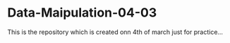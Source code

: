 # Data-Maipulation-04-03

This is the repository which is created onn 4th of march just for practice...
